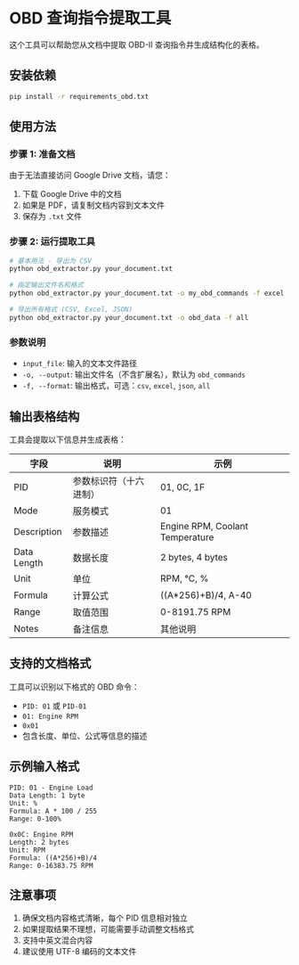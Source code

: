 # OBD 查询指令提取工具

这个工具可以帮助您从文档中提取 OBD-II 查询指令并生成结构化的表格。

## 安装依赖

```bash
pip install -r requirements_obd.txt
```

## 使用方法

### 步骤 1: 准备文档
由于无法直接访问 Google Drive 文档，请您：
1. 下载 Google Drive 中的文档
2. 如果是 PDF，请复制文档内容到文本文件
3. 保存为 `.txt` 文件

### 步骤 2: 运行提取工具

```bash
# 基本用法 - 导出为 CSV
python obd_extractor.py your_document.txt

# 指定输出文件名和格式
python obd_extractor.py your_document.txt -o my_obd_commands -f excel

# 导出所有格式 (CSV, Excel, JSON)
python obd_extractor.py your_document.txt -o obd_data -f all
```

### 参数说明
- `input_file`: 输入的文本文件路径
- `-o, --output`: 输出文件名（不含扩展名），默认为 `obd_commands`
- `-f, --format`: 输出格式，可选：`csv`, `excel`, `json`, `all`

## 输出表格结构

工具会提取以下信息并生成表格：

| 字段 | 说明 | 示例 |
|------|------|------|
| PID | 参数标识符（十六进制） | 01, 0C, 1F |
| Mode | 服务模式 | 01 |
| Description | 参数描述 | Engine RPM, Coolant Temperature |
| Data Length | 数据长度 | 2 bytes, 4 bytes |
| Unit | 单位 | RPM, °C, % |
| Formula | 计算公式 | ((A*256)+B)/4, A-40 |
| Range | 取值范围 | 0-8191.75 RPM |
| Notes | 备注信息 | 其他说明 |

## 支持的文档格式

工具可以识别以下格式的 OBD 命令：
- `PID: 01` 或 `PID-01`
- `01: Engine RPM`
- `0x01`
- 包含长度、单位、公式等信息的描述

## 示例输入格式

```
PID: 01 - Engine Load
Data Length: 1 byte
Unit: %
Formula: A * 100 / 255
Range: 0-100%

0x0C: Engine RPM  
Length: 2 bytes
Unit: RPM
Formula: ((A*256)+B)/4
Range: 0-16383.75 RPM
```

## 注意事项

1. 确保文档内容格式清晰，每个 PID 信息相对独立
2. 如果提取结果不理想，可能需要手动调整文档格式
3. 支持中英文混合内容
4. 建议使用 UTF-8 编码的文本文件